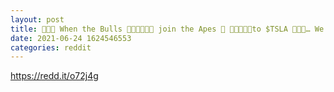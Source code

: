 ```yaml
--- 
layout: post 
title: 🚀🚀🚀 When the Bulls 🐃🐂🐃🐂🐃🐂 join the Apes 🦍 🦧🦍🦧🦍🦧to $TSLA 🚀🚀🚀… We make our babies 🐒 ride on the bulls to the Moon 🌙. Elon we are with you in Starlink 🔥🔥🔥 
date: 2021-06-24 1624546553 
categories: reddit 
--- 
```

https://redd.it/o72j4g